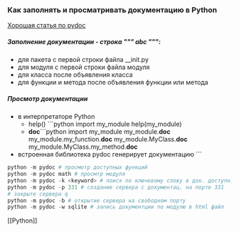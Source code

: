 ### Как заполнять и просматривать документацию в Python

[Хорошая статья по pydoc](https://pythonchik.ru/osnovy/dokumentirovanie-koda-v-python)

##### Заполнение документации - строка """ abc """:
- для пакета с первой строки файла __init.py
- для модуля с первой строки файла модуля
- для класса после объявления класса
- для функции и метода после объявления функции или метода

##### Просмотр документации
- в интерпретаторе Python
	- help() ```python
		import my_module
		 help(my_module)
	- __doc__```python
		import my_module
		my_module.__doc__
		my_module.my_function.__doc__
		my_module.MyClass.__doc__
		my_module.MyClass.my_method.__doc__
- встроенная библиотека pydoc генерирует документацию
		```
```python
python -m pydoc # просмотр доступных функций
python -m pydoc math # просмтр модуля
python -m pydoc -k <keyword> # поиск по ключевому слову в док. доступн. модулей
python -m pydoc -p 331 # создание сервера с документац. на порте 331
# закрыте сервера q
python -m pydoc -b # открытие сервера на свободном порту
python -m pydoc -w sqlite # запись документции по модулю в html файл
```

[[Python]]